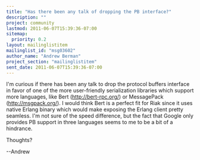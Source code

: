 ```yaml
---
title: "Has there been any talk of dropping the PB interface?"
description: ""
project: community
lastmod: 2011-06-07T15:39:36-07:00
sitemap:
  priority: 0.2
layout: mailinglistitem
mailinglist_id: "msg03602"
author_name: "Andrew Berman"
project_section: "mailinglistitem"
sent_date: 2011-06-07T15:39:36-07:00
---
```



I'm curious if there has been any talk to drop the protocol buffers
interface in favor of one of the more user-friendly serialization libraries
which support more languages, like Bert (http://bert-rpc.org/) or
MessagePack (http://msgpack.org/). I would think Bert is a perfect fit for
Riak since it uses native Erlang binary which would make exposing the Erlang
client pretty seamless. I'm not sure of the speed difference, but the fact
that Google only provides PB support in three languages seems to me to be a
bit of a hindrance.

Thoughts?

--Andrew
